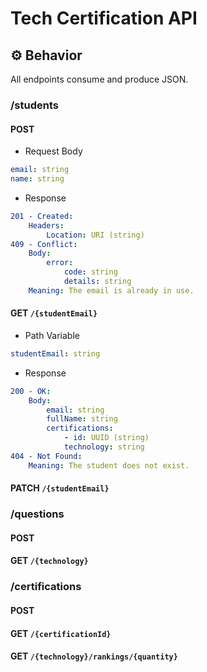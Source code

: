 # Tech Certification API

## ⚙️ Behavior

All endpoints consume and produce JSON.

### /students

#### POST

- Request Body

```yaml
email: string
name: string
```

- Response

```yaml
201 - Created:
    Headers:
        Location: URI (string)
409 - Conflict:
    Body:
        error:
            code: string
            details: string
    Meaning: The email is already in use.
```

#### GET `/{studentEmail}`

- Path Variable

```yaml
studentEmail: string
```

- Response

```yaml
200 - OK:
    Body:
        email: string
        fullName: string
        certifications:
            - id: UUID (string)
            technology: string
404 - Not Found:
    Meaning: The student does not exist.
```

#### PATCH `/{studentEmail}`

### /questions

#### POST

#### GET `/{technology}`

### /certifications

#### POST

#### GET `/{certificationId}`

#### GET `/{technology}/rankings/{quantity}`
